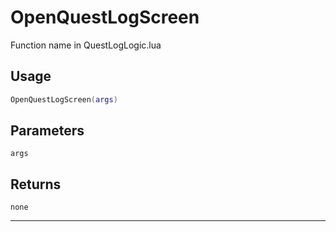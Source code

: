 # OpenQuestLogScreen
Function name in QuestLogLogic.lua
## Usage
```lua
OpenQuestLogScreen(args)
```
## Parameters
`args`
## Returns
`none`

---